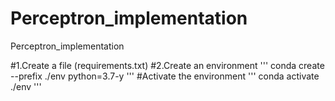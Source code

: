 # Perceptron_implementation
Perceptron_implementation

#1.Create a file (requirements.txt)
#2.Create an environment 
'''
conda create --prefix ./env python=3.7-y
'''
#Activate the environment
'''
conda activate ./env 
'''

